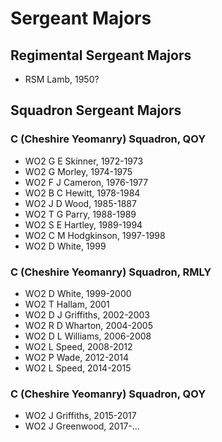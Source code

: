 # Sergeant Majors

## Regimental Sergeant Majors

* RSM Lamb, 1950?

## Squadron Sergeant Majors

### C (Cheshire Yeomanry) Squadron, QOY

* WO2 G E Skinner, 1972-1973
* WO2 G Morley, 1974-1975
* WO2 F J Cameron, 1976-1977
* WO2 B C Hewitt, 1978-1984
* WO2 J D Wood, 1985-1887
* WO2 T G Parry, 1988-1989
* WO2 S E Hartley, 1989-1994
* WO2 C M Hodgkinson, 1997-1998
* WO2 D White, 1999

### C (Cheshire Yeomanry) Squadron, RMLY

* WO2 D White, 1999-2000
* WO2 T Hallam, 2001
* WO2 D J Griffiths, 2002-2003
* WO2 R D Wharton, 2004-2005
* WO2 D L Williams, 2006-2008
* WO2 L Speed, 2008-2012
* WO2 P Wade, 2012-2014
* WO2 L Speed, 2014-2015

### C (Cheshire Yeomanry) Squadron, QOY

* WO2 J Griffiths, 2015-2017
* WO2 J Greenwood, 2017-...

